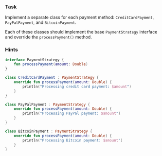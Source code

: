 ### Task

Implement a separate class for each payment method: `CreditCardPayment`, `PayPalPayment`, and `BitcoinPayment`. 

Each of these classes should implement the base `PaymentStrategy` interface and override the `processPayment()` method.

### Hints

<div class="hint" title="Refactoring hint">

```kotlin
interface PaymentStrategy {
    fun processPayment(amount: Double)
}

class CreditCardPayment : PaymentStrategy {
    override fun processPayment(amount: Double) {
        println("Processing credit card payment: $amount")
    }
}

class PayPalPayment : PaymentStrategy {
    override fun processPayment(amount: Double) {
        println("Processing PayPal payment: $amount")
    }
}

class BitcoinPayment : PaymentStrategy {
    override fun processPayment(amount: Double) {
        println("Processing Bitcoin payment: $amount")
    }
}
```
</div>
